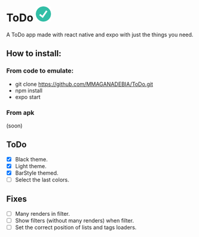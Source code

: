 # ToDo <img src="./assets/check.png" alt="check icon" style="width: 40px; height: 40px;" /> 
A ToDo app made with react native and expo with just the things you need.

## How to install:
### From code to emulate:
- git clone https://github.com/MMAGANADEBIA/ToDo.git
- npm install
- expo start

### From apk
(soon)

## ToDo
- [x] Black theme.
- [x] Light theme.
- [x] BarStyle themed.
- [ ] Select the last colors.

## Fixes
- [ ] Many renders in filter.
- [ ] Show filters (without many renders) when filter.
- [ ] Set the correct position of lists and tags loaders. 
